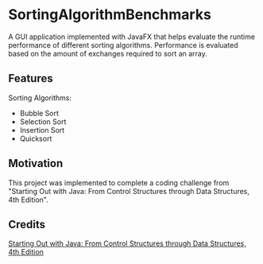 # SortingAlgorithmBenchmarks

A GUI application implemented with JavaFX that helps evaluate the runtime performance of different sorting algorithms. Performance is evaluated based on the amount of exchanges required to sort an array.

## Features

Sorting Algorithms:

- Bubble Sort
- Selection Sort
- Insertion Sort
- Quicksort

## Motivation

This project was implemented to complete a coding challenge from "Starting Out with Java: From Control Structures through Data Structures, 4th Edition".

## Credits

[Starting Out with Java: From Control Structures through Data Structures, 4th Edition](https://www.pearson.com/us/higher-education/program/Gaddis-Starting-Out-with-Java-From-Control-Structures-through-Data-Structures-4th-Edition/PGM1811305.html)
